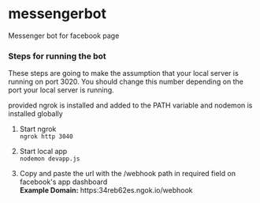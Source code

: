# messengerbot
Messenger bot for facebook page

### Steps for running the bot

These steps are going to make the assumption that your local server is running on port 3020. You should change this number depending on the port your local server is running. 

provided ngrok is installed and added to the PATH variable and nodemon is installed globally

1. Start ngrok </br>
`ngrok http 3040`

2. Start local app </br>
`nodemon devapp.js`

3. Copy and paste the url with the /webhook path in required field on facebook's app dashboard </br>
  **Example Domain:** https:34reb62es.ngok.io/webhook
